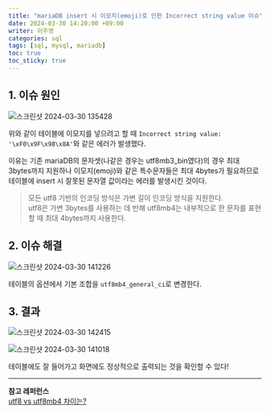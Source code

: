 ```yaml
---
title: "mariaDB insert 시 이모지(emoji)로 인한 Incorrect string value 이슈"
date: 2024-03-30 14:20:00 +09:00
writer: 이주영
categories: sql
tags: [sql, mysql, mariadb]
toc: true
toc_sticky: true
---
```

## 1. 이슈 원인

![스크린샷 2024-03-30 135428](https://github.com/hobbyscripterII/to-do-list.io/assets/135996109/3ae2c9f0-643e-4e9a-a589-89d377f63761)

위와 같이 테이블에 이모지를 넣으려고 할 때 `Incorrect string value: '\xF0\x9F\x98\x8A'`와 같은 에러가 발생했다.

이유는 기존 mariaDB의 문자셋(나같은 경우는 utf8mb3_bin였다)의 경우 최대 3bytes까지 지원하나 이모지(emoji)와 같은 특수문자들은 최대 4bytes가 필요하므로 테이블에 insert 시 잘못된 문자열 값이라는 에러를 발생시킨 것이다.

> 모든 utf8 기반의 인코딩 방식은 가변 길이 인코딩 방식을 지원한다. <br>
> utf8은 가변 3bytes를 사용하는 데 반해 utf8mb4는 내부적으로 한 문자를 표현할 때 최대 4bytes까지 사용한다.

## 2. 이슈 해결

![스크린샷 2024-03-30 141226](https://github.com/hobbyscripterII/to-do-list.io/assets/135996109/dee93418-4785-4d4e-b56c-7a38edd3ea7c)

테이블의 옵션에서 기본 조합을 `utf8mb4_general_ci`로 변경한다.

## 3. 결과

![스크린샷 2024-03-30 142415](https://github.com/hobbyscripterII/to-do-list.io/assets/135996109/bae26963-fd5c-465b-8cdf-f054ddede783)


![스크린샷 2024-03-30 141018](https://github.com/hobbyscripterII/to-do-list.io/assets/135996109/f6dbba0a-ddab-44ea-8a93-2ded85c25fc9)

테이블에도 잘 들어가고 화면에도 정상적으로 출력되는 것을 확인할 수 있다!

---
**참고 레퍼런스** <br>
[utf8 vs utf8mb4 차이는?](https://cirius.tistory.com/1769)